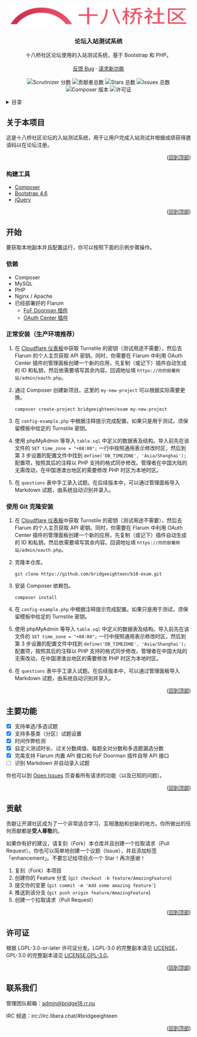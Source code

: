 <div id="top"></div>

<div align="center">
  <a href="https://github.com/bridgeeighteen/b18-exam">
    <img src="views/assets/logo_text.svg" alt="十八桥社区" height="60">
  </a>

<h3 align="center">论坛入站测试系统</h3>

  <p align="center">
    十八桥社区论坛使用的入站测试系统，基于 Bootstrap 和 PHP。
    <br />
    <br />
    <a href="https://github.com/bridgeeighteen/b18-exam/issues">反馈 Bug</a>
    ·
    <a href="https://github.com/bridgeeighteen/b18-exam/issues">请求新功能</a>
    <br />
    <br />
    <img src="https://scrutinizer-ci.com/g/bridgeeighteen/b18-exam/badges/quality-score.png?b=main" alt=" Scrutinizer 分数">
    <img src="https://img.shields.io/github/contributors/bridgeeighteen/b18-exam.svg" alt="贡献者总数">
    <img src="https://img.shields.io/github/stars/bridgeeighteen/b18-exam.svg" alt="Stars 总数">
    <img src="https://img.shields.io/github/issues/bridgeeighteen/b18-exam.svg" alt="Issues 总数">
    <img src="https://img.shields.io/packagist/v/bridgeeighteen/exam" alt="Composer 版本">
    <img src="https://img.shields.io/packagist/l/bridgeeighteen/exam" alt="许可证">
  </p>
</div>

<!-- 目录 -->
<details>
  <summary>目录</summary>
  <ol>
    <li>
      <a href="#关于本项目">关于本项目</a>
      <ul>
        <li><a href="#构建工具">构建工具</a></li>
      </ul>
    </li>
    <li>
      <a href="#开始">开始</a>
      <ul>
        <li><a href="#依赖">依赖</a></li>
        <li><a href="#正常安装（生产环境推荐）">正常安装</a></li>
        <li><a href="#使用Git克隆安装">使用 Git 克隆安装</a></li>
      </ul>
    </li>
    <li><a href="#主要功能">主要功能</a></li>
    <li><a href="#贡献">贡献</a></li>
    <li><a href="#许可证">许可证</a></li>
    <li><a href="#联系我们">联系我们</a></li>
  </ol>
</details>

<!-- 关于本项目 -->
## 关于本项目

这是十八桥社区论坛的入站测试系统，用于让用户完成入站测试并根据成绩获得邀请码以在论坛注册。

<p align="right">(<a href="#top">回到顶部</a>)</p>

### 构建工具

* [Composer](https://getcomposer.org)
* [Bootstrap 4.6](https://getbootstrap.com/docs/4.6/)
* [jQuery](https://jquery.com)

<p align="right">(<a href="#top">回到顶部</a>)</p>

<!-- 开始 -->
## 开始

要获取本地副本并且配置运行，你可以按照下面的示例步骤操作。

### 依赖

* Composer
* MySQL
* PHP
* Nginx / Apache
* 已经部署好的 Flarum
  * [FoF Doorman 插件](https://github.com/FriendsOfFlarum/doorman)
  * [OAuth Center 插件](https://github.com/FoskyM/flarum-oauth-center)

### 正常安装（生产环境推荐）

1. 在 [Cloudflare 仪表板](https://dash.cloudflare.com/)中获取 Turnstile 的密钥（测试用途不需要），然后去 Flarum 的个人主页获取 API 密钥。同时，你需要在 Flarum 中利用 OAuth Center 插件的管理面板创建一个新的应用，先复制（或记下）插件自动生成的 ID 和私钥，然后依需要填写其余内容。回调地址填 `https://你的部署网站/admin/oauth.php`。

2. 通过 Composer 创建新项目。这里的 `my-new-project` 可以根据实际需要更换。

   ```shell
   composer create-project bridgeeighteen/exam my-new-project
   ```

3. 在 `config-example.php` 中根据注释提示完成配置。如果只是用于测试，须保留模板中给定的 Turnstile 密钥。

4. 使用 phpMyAdmin 等导入 `table.sql` 中定义的数据表及结构。导入前先在该文件的 `SET time_zone = "+08:00";` 一行中按照通用表示修改时区，然后到第 3 步设置的配置文件中找到 `define('DB_TIMEZONE', 'Asia/Shanghai');` 配置项，按照其后的注释以 PHP 支持的格式同步修改。管理者在中国大陆的无需改动，在中国港澳台地区的需要修改 PHP 时区为本地时区。

5. 在 `questions` 表中手工录入试题。在后续版本中，可以通过管理面板导入 Markdown 试题，由系统自动识别并录入。

### 使用 Git 克隆安装

1. 在 [Cloudflare 仪表板](https://dash.cloudflare.com/)中获取 Turnstile 的密钥（测试用途不需要），然后去 Flarum 的个人主页获取 API 密钥。同时，你需要在 Flarum 中利用 OAuth Center 插件的管理面板创建一个新的应用，先复制（或记下）插件自动生成的 ID 和私钥，然后依需要填写其余内容。回调地址填 `https://你的部署网站/admin/oauth.php`。

2. 克隆本仓库。

   ```shell
   git clone https://github.com/bridgeeighteen/b18-exam.git
   ```

3. 安装 Composer 依赖包。

   ```shell
   composer install
   ```

4. 在 `config-example.php` 中根据注释提示完成配置。如果只是用于测试，须保留模板中给定的 Turnstile 密钥。

5. 使用 phpMyAdmin 等导入 `table.sql` 中定义的数据表及结构。导入前先在该文件的 `SET time_zone = "+08:00";` 一行中按照通用表示修改时区，然后到第 3 步设置的配置文件中找到 `define('DB_TIMEZONE', 'Asia/Shanghai');` 配置项，按照其后的注释以 PHP 支持的格式同步修改。管理者在中国大陆的无需改动，在中国港澳台地区的需要修改 PHP 时区为本地时区。

6. 在 `questions` 表中手工录入试题。在后续版本中，可以通过管理面板导入 Markdown 试题，由系统自动识别并录入。

<p align="right">(<a href="#top">回到顶部</a>)</p>


<!-- 主要功能 -->
## 主要功能

- [x] 支持单选/多选试题
- [x] 支持多基类（分区）试题设置
- [x] 时间作弊检测
- [x] 自定义测试时长、过关分数阈值、每题全对分数和多选题漏选分数
- [x] 完美支持 Flarum 内置 API 接口和 FoF Doorman 插件自带 API 接口
- [ ] 识别 Markdown 并自动录入试题

你也可以到 [Open Issues](https://github.com/bridgeeighteen/b18-exam/issues) 页查看所有请求的功能（以及已知的问题）。

<p align="right">(<a href="#top">回到顶部</a>)</p>

<!-- 贡献 -->
## 贡献

贡献让开源社区成为了一个非常适合学习、互相激励和创新的地方。你所做出的任何贡献都是**受人尊敬**的。

如果你有好的建议，请复刻（Fork）本仓库并且创建一个拉取请求（Pull Request）。你也可以简单地创建一个议题（Issue），并且添加标签「enhancement」。不要忘记给项目点一个 Star！再次感谢！

1. 复刻（Fork）本项目
2. 创建你的 Feature 分支 (`git checkout -b feature/AmazingFeature`)
3. 提交你的变更 (`git commit -m 'Add some amazing feature'`)
4. 推送到该分支 (`git push origin feature/AmazingFeature`)
5. 创建一个拉取请求（Pull Request）

<p align="right">(<a href="#top">回到顶部</a>)</p>

<!-- 许可证 -->
## 许可证

根据 LGPL-3.0-or-later 许可证分发。LGPL-3.0 的完整副本请见 [LICENSE](LICENSE)，GPL-3.0 的完整副本请见 [LICENSE.GPL-3.0](LICENSE.GPL-3.0)。

<p align="right">(<a href="#top">回到顶部</a>)</p>

<!-- 联系我们 -->
## 联系我们

管理团队邮箱：admin@bridge18.rr.nu

IRC 频道：irc://irc.libera.chat/#bridgeeighteen

<p align="right">(<a href="#top">回到顶部</a>)</p>
